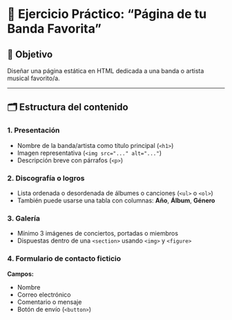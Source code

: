 # 🧪 Ejercicio Práctico: “Página de tu Banda Favorita”

## 🎯 Objetivo
Diseñar una página estática en HTML dedicada a una banda o artista musical favorito/a.

---

## 🗂 Estructura del contenido

### 1. Presentación
- Nombre de la banda/artista como título principal (`<h1>`)
- Imagen representativa (`<img src="..." alt="..."`)
- Descripción breve con párrafos (`<p>`)

### 2. Discografía o logros
- Lista ordenada o desordenada de álbumes o canciones (`<ul>` o `<ol>`)
- También puede usarse una tabla con columnas: **Año**, **Álbum**, **Género**

### 3. Galería
- Mínimo 3 imágenes de conciertos, portadas o miembros
- Dispuestas dentro de una `<section>` usando `<img>` y `<figure>`

### 4. Formulario de contacto ficticio
**Campos:**
- Nombre
- Correo electrónico
- Comentario o mensaje
- Botón de envío (`<button>`)


